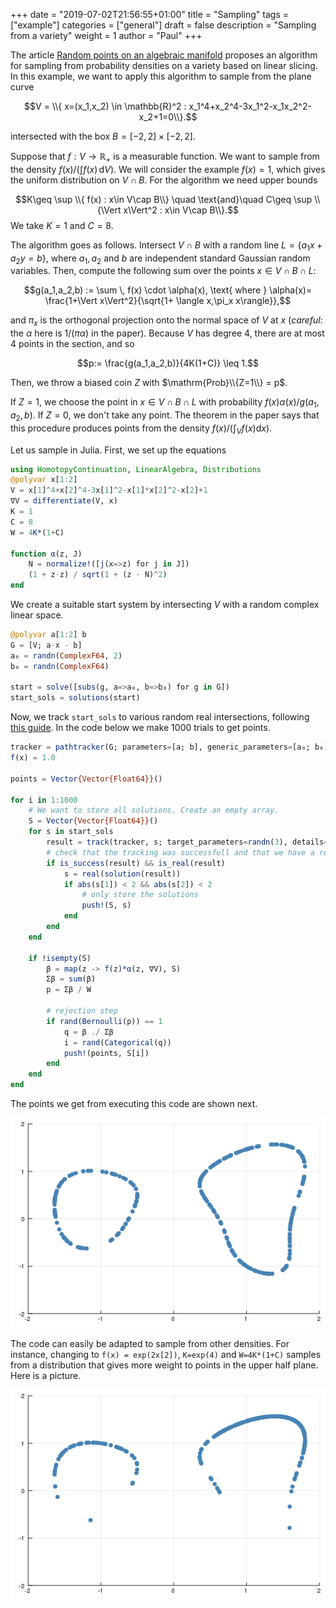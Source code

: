 +++
date = "2019-07-02T21:56:55+01:00"
title = "Sampling"
tags = ["example"]
categories = ["general"]
draft = false
description = "Sampling from a variety"
weight = 1
author = "Paul"
+++

The article [Random points on an algebraic manifold](https://arxiv.org/abs/1810.06271) proposes an algorithm for sampling from probability densities on a variety based on linear slicing. In this example, we want to apply this algorithm to sample from the plane curve

$$V = \\{ x=(x_1,x_2) \in \mathbb{R}^2 : x_1^4+x_2^4-3x_1^2-x_1x_2^2-x_2+1=0\\}.$$

intersected with the box $B = [-2,2]\times [-2,2]$.

Suppose that $f:V\to \mathbb{R}_+$ is a measurable function. We want to sample from the density $f(x)/(\int f(x)\, \mathrm{d}V)$. We will consider the example $f(x)=1$, which gives the uniform distribution on $V\cap B$. For the algorithm we need upper bounds

$$K\geq \sup \\{ f(x) : x\in V\cap B\\} \quad \text{and}\quad C\geq \sup \\{\Vert x\Vert^2 : x\in V\cap B\\}.$$
We take $K = 1$ and $C = 8$.

The algorithm goes as follows. Intersect $V\cap B$ with a random line $L=\{a_1x+a_2y=b\}$, where $a_1,a_2$ and $b$ are independent standard Gaussian random variables.
Then, compute the following sum over the points $x\in V\cap B\cap L$:

$$g(a_1,a_2,b) := \sum \, f(x) \cdot \alpha(x), \text{ where } \alpha(x)= \frac{1+\Vert x\Vert^2}{\sqrt{1+ \langle x,\pi_x x\rangle}},$$

and $\pi_x$ is the orthogonal projection onto the normal space of $V$ at $x$ (*careful*: the $\alpha$ here is $1/(\pi\alpha)$ in the paper). Because $V$ has degree $4$, there are at most 4 points in the section, and so

$$p:= \frac{g(a_1,a_2,b)}{4K(1+C)} \leq 1.$$

Then, we throw a biased coin $Z$ with $\mathrm{Prob}\\{Z=1\\} = p$.

If $Z=1$, we choose the point in $x\in V\cap B\cap L$ with probability $f(x) \alpha(x)/g(a_1,a_2,b)$. If $Z=0$, we don't take any point. The theorem in the paper says that this procedure produces points from the density $f(x)/(\int_V f(x)\mathrm{d}x)$.

Let us sample in Julia. First, we set up the equations

```julia
using HomotopyContinuation, LinearAlgebra, Distributions
@polyvar x[1:2]
V = x[1]^4+x[2]^4-3x[1]^2-x[1]*x[2]^2-x[2]+1
∇V = differentiate(V, x)
K = 1
C = 8
W = 4K*(1+C)

function α(z, J)
    N = normalize!([j(x=>z) for j in J])
    (1 + z⋅z) / sqrt(1 + (z ⋅ N)^2)
end
```

We create a suitable start system by intersecting $V$ with a random complex linear space.

```julia
@polyvar a[1:2] b
G = [V; a⋅x - b]
a₀ = randn(ComplexF64, 2)
b₀ = randn(ComplexF64)

start = solve([subs(g, a=>a₀, b=>b₀) for g in G])
start_sols = solutions(start)
```

Now, we track `start_sols` to various random real intersections, following [this guide](/guides/many-systems). In the code below we make 1000 trials to get points.

```julia
tracker = pathtracker(G; parameters=[a; b], generic_parameters=[a₀; b₀])
f(x) = 1.0

points = Vector{Vector{Float64}}()

for i in 1:1000
    # We want to store all solutions. Create an empty array.
    S = Vector{Vector{Float64}}()
    for s in start_sols
        result = track(tracker, s; target_parameters=randn(3), details=:minimal)
        # check that the tracking was successfull and that we have a real solution
        if is_success(result) && is_real(result)
            s = real(solution(result))
            if abs(s[1]) < 2 && abs(s[2]) < 2
                # only store the solutions
                push!(S, s)
            end
        end
    end

    if !isempty(S)
        β = map(z -> f(z)*α(z, ∇V), S)
        Σβ = sum(β)
        p = Σβ / W

        # rejection step
        if rand(Bernoulli(p)) == 1
            q = β ./ Σβ
            i = rand(Categorical(q))
            push!(points, S[i])
        end
    end
end
```

The points we get from executing this code are shown next.

<p style="text-align:center;"><img src="/images/unif.png" width="700px"/></p>

The code can easily be adapted to sample from other densities. For instance, changing to `f(x) = exp(2x[2])`, `K=exp(4)` and `W=4K*(1+C)` samples from a distribution that gives more weight to points in the upper half plane. Here is a picture.

<p style="text-align:center;"><img src="/images/exp.png" width="700px"/></p>
